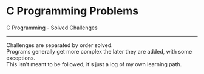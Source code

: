 # C Programming Problems
C Programming - Solved Challenges

---

Challenges are separated by order solved.  
Programs generally get more complex the later they are added, with some exceptions.  
This isn't meant to be followed, it's just a log of my own learning path.